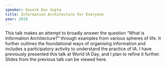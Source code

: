 ```yaml
---
speaker: Souvik Das Gupta
title: Information Architecture for Everyone
year: 2018
---
```

This talk makes an attempt to broadly answer the question “What is Information Architecture?” through examples from various spheres of life. It further outlines the foundational ways of organising information and includes a participatory activity to understand the practice of IA. I have previously presented this talk at World IA Day, and I plan to refine it further. Slides from the previous talk can be viewed here.
